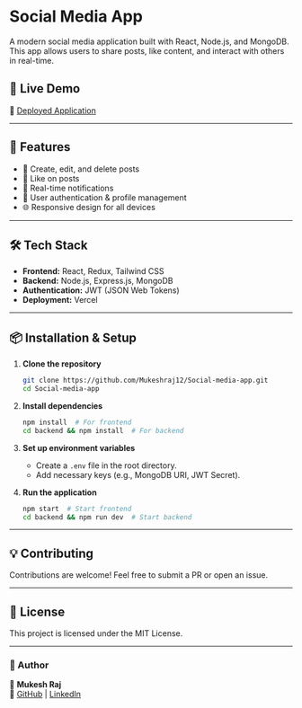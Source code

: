 # Social Media App

A modern social media application built with React, Node.js, and MongoDB. This app allows users to share posts, like content, and interact with others in real-time.

## 🚀 Live Demo
🔗 [Deployed Application](https://vercel.com/mukesh-rajs-projects/social-media-app)

---

## 📌 Features
- 📝 Create, edit, and delete posts
- 💬 Like on posts
- 🔔 Real-time notifications
- 👤 User authentication & profile management
- 🌐 Responsive design for all devices

---

## 🛠️ Tech Stack
- **Frontend:** React, Redux, Tailwind CSS
- **Backend:** Node.js, Express.js, MongoDB
- **Authentication:** JWT (JSON Web Tokens)
- **Deployment:** Vercel

---

## 📦 Installation & Setup

1. **Clone the repository**
   ```bash
   git clone https://github.com/Mukeshraj12/Social-media-app.git
   cd Social-media-app
   ```

2. **Install dependencies**
   ```bash
   npm install  # For frontend
   cd backend && npm install  # For backend
   ```

3. **Set up environment variables**
   - Create a `.env` file in the root directory.
   - Add necessary keys (e.g., MongoDB URI, JWT Secret).

4. **Run the application**
   ```bash
   npm start  # Start frontend
   cd backend && npm run dev  # Start backend
   ```

---

## 💡 Contributing
Contributions are welcome! Feel free to submit a PR or open an issue.

---

## 📄 License
This project is licensed under the MIT License.

---

### 🎯 Author
👤 **Mukesh Raj**  
🔗 [GitHub](https://github.com/Mukeshraj12) | [LinkedIn](https://www.linkedin.com/in/mukeshraj-arumugam/)
